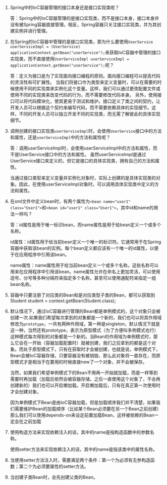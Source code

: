 1. Spring中的IoC容器管理的接口本身还是接口实现类呢？

   答：Spring中的IoC容器管理的是接口实现类，而不是接口本身，接口本身并没有被Spring容器直接管理。相反，Spring容器只关注接口实现类，并为其创建实例并进行管理。
2. 在Spring的IoC容器中管理的是接口实现类，那为什么要使用`UserService userServiceImpl = (UserService) applicationContext.getBean("userService");`来获取IoC容器中管理的接口实现类，而不直接使用`UserServiceImpl userServiceImpl = applicationContext.getBean("userService");`呢？
   
   答：定义为接口是为了实现面向接口编程的原则。面向接口编程可以提高代码的灵活性和可扩展性。 当我们将接口作为类型来定义变量时，可以在需要的时候使用不同的实现类来实例化这个变量。这样，我们可以通过更改配置文件或使用不同的实现类来改变代码的行为，而不需要修改代码本身。 另外，使用接口可以将代码模块化，使其更易于测试和维护。接口定义了类之间的契约，让开发人员可以根据这个契约来编写代码，而不需要依赖具体的实现细节。这样，不同的开发人员可以独立开发不同的实现类，而无需了解彼此的具体实现细节。
3. 调用创建的接口实现类`userServiceImpl`时，会使用`UserService`接口中的方法和属性，还是`userServiceImpl`中的方法和属性呢？

   答：调用userServiceImpl时，会使用userServiceImpl中的方法和属性，而不是UserService接口中的方法和属性。
   虽然userServiceImpl是通过UserService接口来定义的，但它是接口的具体实现类，拥有自己的方法和属性。
   
   当通过接口类型来定义变量并实例化对象时，实际上创建的是具体实现类的对象。因此，在使用userServiceImpl对象时，可以调用具体实现类中定义的方法和属性。
4. 在xml文件中定义bean时，有两个属性为`<bean name="user1" class="User1">`和`<bean id="user1" class="User1">`，其中id和name的用法一样吗？
   
   答：id属性是用于唯一标识bean，而name属性是用于给bean定义一个或多个名称。
   
   id属性：id属性用于给当前bean定义一个唯一的标识符。它通常用于在Spring容器中获取该bean的实例。每个bean定义都应该有一个唯一的id属性，以便于在应用程序中引用该bean。

   name属性：name属性用于给当前bean定义一个或多个名称。这些名称可以用来在应用程序中引用该bean。name属性允许在命名上更加灵活，可以使用逗号、分号等多种分隔符来指定多个名称，甚至可以使用通配符来指定一组bean名称。
5. 容器中只要注册了对应类的Bean和是对应类型子类的Bean，都可以获取到
   Student student = context.getBean(Student.class);
6. 默认情况下，通过IoC容器进行管理的Bean都是单例模式的，这个对象只会被创建一次.如果我们希望每次拿到的对象都是一个新的，我们也可以将其作用域修改为`prototype`，一共有两种作用域，第一种是singleton，默认情况下就是这一种，当然还有prototype，表示为原型模式（为了方便叫多例模式也行）这种模式每次得到的对象都是一个新的。当Bean的作用域为单例模式时，那么它会在一开始（容器加载配置时）就被创建，我们之后拿到的都是这个对象。而处于原型模式下，只有在获取时才会被创建，也就是说，单例模式下，Bean会被IoC容器存储，只要容器没有被销毁，那么此对象将一直存在，而原型模式才是相当于在要用的时候直接new了一个对象，并不会被保存。

   当然，如果我们希望单例模式下的Bean不用再一开始就加载，而是一样等到需要时再加载（加载后依然会被容器存储，之后一直使用这个对象了，不会再创建新的）我们也可以开启懒加载。开启懒加载后，只有在真正第一次使用时才会创建对象。

   因为单例模式下Bean是由IoC容器加载，但是加载顺序我们并不清楚，如果我们需要维护Bean的加载顺序（比如某个Bean必须要在另一个Bean之前创建）那么我们可以使用depends-on来设定前置加载Bean，这样被依赖的Bean一定会在之前加载
7. 使用构造方法来实现依赖注入的话，其中的name是指构造函数中的参数名称。

   使用setter方法来实现依赖注入的话，其中的name是指该类中的属性名称。
8. 当使用setter方法注入时，需要满足两个条件：第一个为必须有无参构造函数；第二个为必须要属性的setter方法。
9. 当创建子类Bean时，会先创建父类的Bean。